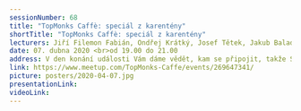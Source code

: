 ```yaml
---
sessionNumber: 68
title: "TopMonks Caffè: speciál z karentény"
shortTitle: "TopMonks Caffè: speciál z karentény"
lecturers: Jiří Filemon Fabián, Ondřej Krátký, Josef Tětek, Jakub Balada
date: 07. dubna 2020 <br>od 19.00 do 21.00
address: V den konání události Vám dáme vědět, kam se připojit, takže Save the date!
link: https://www.meetup.com/TopMonks-Caffe/events/269647341/
picture: posters/2020-04-07.jpg
presentationLink:
videoLink:
---
```


